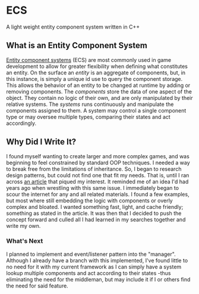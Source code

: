 # ECS
A light weight entity component system written in C++

<h2>What is an Entity Component System</h2>
<a href="https://en.wikipedia.org/wiki/Entity%E2%80%93component%E2%80%93system">Entity component systems</a> (ECS) are most commonly used in game development to allow for greater flexibility when defining what constitutes an entity. On the surface an <i>entity</i> is an aggregate of components, but, in this instance, is simply a unique id use to query the component storage. This allows the behavior of an entity to be changed at runtime by adding or removing components. The <i>components</i> store the data of one aspect of the object. They contain no logic of their own, and are only manipulated by their relative systems. The <i>systems</i> runs continuously and manipulate the components assigned to them. A system may control a single component type or may oversee multiple types, comparing their states and act accordingly.

<h2>Why Did I Write It?</h2>
I found myself wanting to create larger and more complex games, and was beginning to feel constrained by standard OOP techniques. I needed a way to break free from the limitations of inheritance. So, I began to research design patterns, but could not find one that fit my needs. That is, until I ran across <a href="http://t-machine.org/index.php/2007/09/03/entity-systems-are-the-future-of-mmog-development-part-1/">an article</a> that piqued my interest. It reminded me of an idea I'd had years ago when wrestling with this same issue. I immediately began to scour the internet for any and all related materials. I found a few examples, but most where still embedding the logic with components or overly complex and bloated. I wanted something fast, light, and cache friendly; something as stated in the article. It was then that I decided to push the concept forward and culled all I had learned in my searches together and write my own.

<h3>What's Next</h3>
I planned to implement and event/listener pattern into the "manager". Although I already have a branch with this implemented, I've found little to no need for it with my current framework as I can simply have a system lookup multiple components and act according to their states -thus eliminating the need for the middleman, but may include it if I or others find the need for said feature.
